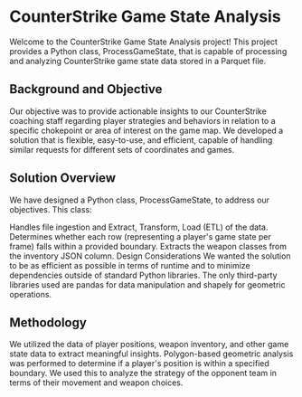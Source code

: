 # CounterStrike Game State Analysis

Welcome to the CounterStrike Game State Analysis project! This project provides a Python class, ProcessGameState, that is capable of processing and analyzing CounterStrike game state data stored in a Parquet file.

## Background and Objective
Our objective was to provide actionable insights to our CounterStrike coaching staff regarding player strategies and behaviors in relation to a specific chokepoint or area of interest on the game map. We developed a solution that is flexible, easy-to-use, and efficient, capable of handling similar requests for different sets of coordinates and games.

## Solution Overview
We have designed a Python class, ProcessGameState, to address our objectives. This class:

Handles file ingestion and Extract, Transform, Load (ETL) of the data.
Determines whether each row (representing a player's game state per frame) falls within a provided boundary.
Extracts the weapon classes from the inventory JSON column.
Design Considerations
We wanted the solution to be as efficient as possible in terms of runtime and to minimize dependencies outside of standard Python libraries. The only third-party libraries used are pandas for data manipulation and shapely for geometric operations.

## Methodology
We utilized the data of player positions, weapon inventory, and other game state data to extract meaningful insights. Polygon-based geometric analysis was performed to determine if a player's position is within a specified boundary. We used this to analyze the strategy of the opponent team in terms of their movement and weapon choices.
